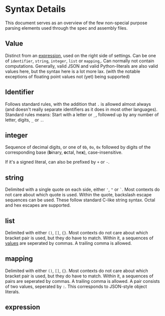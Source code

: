 # Syntax Details
This document serves as an overview of the few non-special purpose parsing elements used through the spec and assembly files.


## Value
Distinct from an [expression](#expression), used on the right side of settings. Can be one of `identifier`, `string`, `integer`, `list` or `mapping`,. Can normally not contain computations. Generally, valid JSON and valid Python-literals are also valid values here, but the syntax here is a lot more lax. (with the notable exceptions of floating point values not (yet) being supported)

## Identifier
Follows standard rules, with the addition that `.` is allowed almost always (and doesn't really separate identifiers as it does in most other languages). Standard rules means: Start with a letter or `_`, followed up by any number of letter, digits, `_` or `.`.

## integer
Sequence of decimal digits, or one of `0b`, `0o`, `0x` followed by digits of the corresponding base (**b**inary, **o**ctal, he**x**), case-insensitive.

If it's a signed literal, can also be prefixed by `+` or `-`.

## string
Delimited with a single quote on each side, either `'`, `"` or `` ` ``. Most contexts do not care about which quote is used. Within the quote, backslash escape sequences can be used. These follow standard C-like string syntax. Octal and hex escapes are supported.

## list
Delimited with either `()`, `[]`, `{}`. Most contexts do not care about which bracket pair is used, but they do have to match. Within it, a sequences of [values](#value) are seperated by commas. A trailing comma is allowed.

## mapping
Delimited with either `()`, `[]`, `{}`. Most contexts do not care about which bracket pair is used, but they do have to match. Within it, a sequences of pairs are seperated by commas. A trailing comma is allowed. A pair consists of two values, seperated by `:`. This corresponds to JSON-style object literals.

## expression